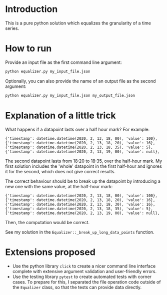 # Introduction
This is a pure python solution which equalizes the granularity of a time series.

# How to run
Provide an input file as the first command line argument:

```bash
python equalizer.py my_input_file.json
```

Optionally, you can also provide the name of an output file as the second argument:

```bash
python equalizer.py my_input_file.json my_output_file.json
```

# Explanation of a little trick
What happens if a datapoint lasts over a half hour mark?
For example:

```
{'timestamp': datetime.datetime(2020, 2, 13, 18, 00), 'value': 100},
{'timestamp': datetime.datetime(2020, 2, 13, 18, 20), 'value': 16},
{'timestamp': datetime.datetime(2020, 2, 13, 18, 35), 'value': 5},
{'timestamp': datetime.datetime(2020, 2, 13, 19, 00), 'value': null},
```

The second datapoint lasts from 18:20 to 18:35, over the half-hour mark.
My first solution includes the 'whole' datapoint in the first half-hour and ignores it for the second, which does not give correct results.

The correct behaviour should be to break up the datapoint by introducing a new one with the same value, at the half-hour mark:

```
{'timestamp': datetime.datetime(2020, 2, 13, 18, 00), 'value': 100},
{'timestamp': datetime.datetime(2020, 2, 13, 18, 20), 'value': 16},
{'timestamp': datetime.datetime(2020, 2, 13, 18, 30), 'value': 16},
{'timestamp': datetime.datetime(2020, 2, 13, 18, 35), 'value': 5},
{'timestamp': datetime.datetime(2020, 2, 13, 19, 00), 'value': null},
```

Then, the computation would be correct.

See my solution in the `Equalizer::_break_up_long_data_points` function.

# Extensions proposed
* Use the python library `click` to create a nicer command line interface
complete with extensive argument validation and user-friendly errors.
* Use the testing library `pytest` to create automated tests with corner cases.
To prepare for this, I separated the file operation code outside of the 
`Equalizer` class, so that the tests can provide data directly.
